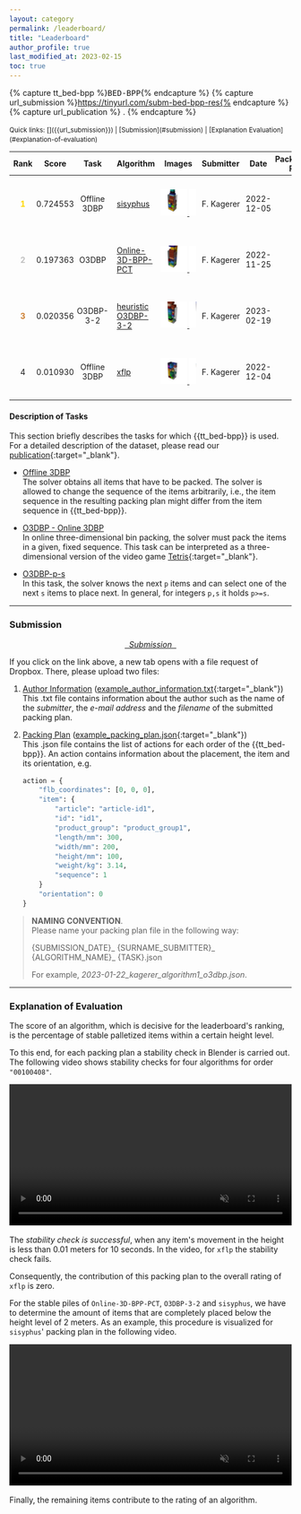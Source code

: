 ```yaml
---
layout: category
permalink: /leaderboard/
title: "Leaderboard"
author_profile: true
last_modified_at: 2023-02-15
toc: true
---
```


<style>
    .rank,
    .score {
        text-align: center;
        width: 5%;
    }

    .task {
        text-align: center;
        width: 10%;
        padding: 5px;
    }
    .algorithm {
        text-align: left;
        width: 20%;
        padding: 10px;
    }

    .images {
        text-align: center;
        overflow: hidden;
        white-space: nowrap;
        overflow-x: scroll;
    }

    .submitter {
        text-align: left;
        width: 10%;
        padding: 10px;
    }

    .packingplan {
        text-align: right;
        width: 10%;
    }

    .date {
        text-align:center;
        max-width: 5%;
    }

    td {
        vertical-align: middle;
        text-align: center;
        padding: 0px;
    }

    td:first-child {
        width: 50px;
    }

    td:last-child {

        height: 100px;
    }

    td img {
    width: 75%;
    height: auto;
    padding: 0px;
    max-height: 300px;
    max-width: 300px;
    }

    td img:hover{
        width: 100%;
        height: auto;
        padding: 0px;
    }

</style>

<!-- Definition of variables -->
{% capture tt_bed-bpp %}<tt>BED-BPP</tt>{% endcapture %} <!-- use with {{tt_bed-bpp}} -->
{% capture url_submission %}https://tinyurl.com/subm-bed-bpp-res{% endcapture %} <!-- use with {{url_submission}} -->
{% capture url_publication %} . {% endcapture %} <!-- use with {{url_publication}} -->

<!-- Quick links -->
<small>
Quick links: [<i class="fa fa-upload"></i><i class="fab fa-dropbox"></i>]({{url_submission}}) | [Submission](#submission) | [Explanation Evaluation](#explanation-of-evaluation)
</small>

<!--LEADERBOARD-->



<table>
    <thead>
        <th class="rank">           Rank    </th>
        <th class="score">          Score </th>
        <th class="task">           Task </th>
        <th class="algorithm">      Algorithm</th>
        <th class="images">         Images <span  title="Clicking on any image redirects you to a OneDrive file that shows visualizations of all packing plans. Note that these files have approximately 360 MB." style="border-bottom: 1px dotted; width: 4cm;"><i class="fa fa-info-circle" aria-hidden="true"></i></span></th>
        <th class="submitter">      Submitter</th>
        <th class="date">           Date </th>
        <th class="packingplan">    Packing Plan</th>
    </thead>
    <tbody>
        <!-- ALGORITHM SISYPHUS-->
        <tr>
            <td class="rank">    <span style="color:gold"><b>1</b></span>   </td> 
            <td class="score">    0.724553    </td> 
            <td class="task">    Offline 3DBP    </td> 
            <td class="algorithm"> <a href="https://github.com/josch/sisyphus" target="_blank">sisyphus</a> </td>
            <td class="images"> <!-- Images -->
                <div>
                    <!-- PDF Link -->
                    <a href="https://1drv.ms/b/s!AmjGTsdpTDmPhnHDhSYRYOQXgk2x?e=lsJuBV" target="_blank">
                        <!-- Image 1 / order 00100007 -->
                        <img    src="/assets/leaderboard_visualization/sisyphus/order_00100007.png"
                                width="100" height="100"     
                                onmouseover="this.width='250'; this.height='250'"     
                                onmouseout="this.width='100'; this.height='100'"  
                                text="order 00100007">
                        <!-- Image 2 / order 00100408 -->
                        <img    src="/assets/leaderboard_visualization/sisyphus/order_00100408.png"
                                width="100" height="100"     
                                onmouseover="this.width='200'; this.height='200'"     
                                onmouseout="this.width='100'; this.height='100'"  
                                text="order 00100408">
                        <!-- Image 3 / order 00100970 -->
                        <img    src="/assets/leaderboard_visualization/sisyphus/order_00100970.png"
                                width="100" height="100"     
                                onmouseover="this.width='200'; this.height='200'"
                                onmouseout="this.width='100'; this.height='100'"  
                                text="order 00100970">
                    </a>
                </div>
            </td>     
            <td class="submitter">    F.&nbsp;Kagerer </td> 
            <td class="date">    2022-12-05  </td>  
            <td class="packingplan">    <a href="/assets/packing_plans/2022-12-05_kagerer_sisyphus_offline3dbp.json" download class="fa fa-download"></a> </td>  
        </tr>
        <!-- -->
        <!-- ALGORITHM PCT-->
        <tr>
            <td class="rank">    <span style="color:silver"><b>2</b></span>   </td> 
            <td class="score">    0.197363    </td> 
            <td class="task">    O3DBP    </td> 
            <td class="algorithm"> <a href="https://github.com/alexfrom0815/Online-3D-BPP-PCT" target="_blank">Online-3D-BPP-PCT</a> </td>
            <td class="images"> <!-- Images -->
                <div>
                    <!-- PDF Link -->
                    <a href="https://1drv.ms/b/s!AmjGTsdpTDmPhnIh8tFQhnrE0_7a?e=gAoDNj" target="_blank">
                        <!-- Image 1 / order 00100007 -->
                        <img    src="/assets/leaderboard_visualization/online-3d-bpp-pct/order_00100007.png"
                                width="100" height="100"     
                                onmouseover="this.width='250'; this.height='250'"     
                                onmouseout="this.width='100'; this.height='100'"  
                                text="order 00100007">
                        <!-- Image 2 / order 00100408 -->
                        <img    src="/assets/leaderboard_visualization/online-3d-bpp-pct/order_00100408.png"
                                width="100" height="100"     
                                onmouseover="this.width='200'; this.height='200'"     
                                onmouseout="this.width='100'; this.height='100'"  
                                text="order 00100408">
                        <!-- Image 3 / order 00100970 -->
                        <img    src="/assets/leaderboard_visualization/online-3d-bpp-pct/order_00100970.png"
                                width="100" height="100"     
                                onmouseover="this.width='200'; this.height='200'"
                                onmouseout="this.width='100'; this.height='100'"  
                                text="order 00100970">
                    </a>
                </div>
            </td>     
            <td class="submitter">    F.&nbsp;Kagerer </td> 
            <td class="date">    2022-11-25  </td>  
            <td class="packingplan">    <a href="/assets/packing_plans/2022-11-25_kagerer_o3dbpp-pct_O3dbp.json" download class="fa fa-download"></a> </td>  
        </tr>
        <!-- -->
        <!-- ALGORITHM heuristic O3DBP-3-2 -->
        <tr>
            <td class="rank">    <span style="color:#cd7f32"><b>3</b></span>   </td> 
            <td class="score">    0.020356    </td> 
            <td class="task">    O3DBP-3-2    </td> 
            <td class="algorithm"> <a href="https://github.com/floriankagerer/bed-bpp-env/tree/main/code/heuristics/O3DBP_3_2.py" target="_blank">heuristic O3DBP-3-2</a> </td>
            <td class="images"> <!-- Images -->
                <div>
                    <!-- PDF Link -->
                    <a href="https://1drv.ms/b/s!AmjGTsdpTDmPhnOJuX87XyiztQ7R?e=sgZQaA" target="_blank">
                        <!-- Image 1 / order 00100007 -->
                        <img    src="/assets/leaderboard_visualization/heuristic-o3dbp-3-2/order_00100007.png"
                                width="100" height="100"     
                                onmouseover="this.width='250'; this.height='250'"     
                                onmouseout="this.width='100'; this.height='100'"  
                                text="order 00100007">
                        <!-- Image 2 / order 00100408 -->
                        <img    src="/assets/leaderboard_visualization/heuristic-o3dbp-3-2/order_00100408.png"
                                width="100" height="100"     
                                onmouseover="this.width='200'; this.height='200'"     
                                onmouseout="this.width='100'; this.height='100'"  
                                text="order 00100408">
                        <!-- Image 3 / order 00100970 -->
                        <img    src="/assets/leaderboard_visualization/heuristic-o3dbp-3-2/order_00100970.png"
                                width="100" height="100"     
                                onmouseover="this.width='200'; this.height='200'"
                                onmouseout="this.width='100'; this.height='100'"  
                                text="order 00100970">
                    </a>
                </div>
            </td>     
            <td class="submitter">    F.&nbsp;Kagerer </td> 
            <td class="date">    2023-02-19  </td>  
            <td class="packingplan">    <a href="/assets/packing_plans/2023-02-19_kagerer_heuristic-O3DBP-3-2_O3DBP-3-2.json" download class="fa fa-download"></a> </td>  
        </tr>
        <!-- -->
        <!-- ALGORITHM xflp  -->
        <tr>
            <td class="rank">    4   </td> 
            <td class="score">    0.010930    </td> 
            <td class="task">    Offline 3DBP    </td> 
            <td class="algorithm"> <a href="https://github.com/hschneid/xflp" target="_blank">xflp</a> </td>
            <td class="images"> <!-- Images -->
                <div>
                    <!-- PDF Link -->
                    <a href="https://1drv.ms/b/s!AmjGTsdpTDmPhnBnKbw9WZ3_4g8_?e=2gkeEf" target="_blank">
                        <!-- Image 1 / order 00100007 -->
                        <img    src="/assets/leaderboard_visualization/xflp/order_00100007.png"
                                width="100" height="100"     
                                onmouseover="this.width='250'; this.height='250'"     
                                onmouseout="this.width='100'; this.height='100'"  
                                text="order 00100007">
                        <!-- Image 2 / order 00100408 -->
                        <img    src="/assets/leaderboard_visualization/xflp/order_00100408.png"
                                width="100" height="100"     
                                onmouseover="this.width='200'; this.height='200'"     
                                onmouseout="this.width='100'; this.height='100'"  
                                text="order 00100408">
                        <!-- Image 3 / order 00100970 -->
                        <img    src="/assets/leaderboard_visualization/xflp/order_00100970.png"
                                width="100" height="100"     
                                onmouseover="this.width='200'; this.height='200'"
                                onmouseout="this.width='100'; this.height='100'"  
                                text="order 00100970">
                    </a>
                </div>
            </td>     
            <td class="submitter">    F.&nbsp;Kagerer </td> 
            <td class="date">    2022-12-04  </td>  
            <td class="packingplan">    <a href="/assets/packing_plans/2022-12-04_kagerer_xflp_output_asc-z_offline3dbp.json" download class="fa fa-download"></a> </td>  
        </tr>
        <!-- -->
        <!-- ALGORITHM tbd-->
    </tbody>
</table>





#### Description of Tasks
This section briefly describes the tasks for which {{tt_bed-bpp}} is used. For a detailed description of the dataset, please read our [publication]({{url_publication}}){:target="_blank"}.
- <u>Offline 3DBP</u> \
    The solver obtains all items that have to be packed. The solver is allowed to change the sequence of the items arbitrarily, i.e., the item sequence in the resulting packing plan might differ from the item sequence in {{tt_bed-bpp}}.   

- <u>O3DBP - Online 3DBP</u> \
    In online three-dimensional bin packing, the solver must pack the items in a given, fixed sequence. This task can be interpreted as a three-dimensional version of the video game [Tetris](https://en.wikipedia.org/wiki/Tetris){:target="_blank"}.

- <u>O3DBP-p-s</u> \
    In this task, the solver knows the next `p` items and can select one of the next `s` items to place next. In general, for integers `p,s` it holds `p>=s`.


<!-- hrule -->
--- 

<!-- Submission -->
### Submission
<p style="text-align:center">
<a href="{{url_submission}}" target="_blank"><i class="fa fa-upload">&nbsp; Submission &nbsp;</i><i class="fab fa-dropbox"></i></a>
</p>
If you click on the link above, a new tab opens with a file request of Dropbox. There, please upload two files:

1.  <u>Author Information</u> ([example_author_information.txt](/assets/submission_info/example_author_information.txt){:target="_blank"}) \
    This .txt file contains information about the author such as the name of the <i>submitter</i>, the <i>e-mail address</i> and the <i>filename</i> of the submitted packing plan.

2.  <u>Packing Plan</u> ([example_packing_plan.json](/assets/submission_info/example_packing_plan.json){:target="_blank"}) \
    This .json file contains the list of actions for each order of the {{tt_bed-bpp}}. An action contains information about the placement, the item and its orientation, e.g.

    ```python
    action = {
        "flb_coordinates": [0, 0, 0],
        "item": {
            "article": "article-id1",
            "id": "id1",
            "product_group": "product_group1",
            "length/mm": 300,
            "width/mm": 200,
            "height/mm": 100,
            "weight/kg": 3.14,
            "sequence": 1
        }
        "orientation": 0
    }
    ```

> **NAMING CONVENTION**. \
> Please name your packing plan file in the following way:
> 
> {SUBMISSION_DATE}\_ {SURNAME_SUBMITTER}\_ {ALGORITHM_NAME}\_ {TASK}.json
>
> For example, *2023-01-22_kagerer_algorithm1_o3dbp.json*.



<!-- hrule -->
--- 

### Explanation of Evaluation
The score of an algorithm, which is decisive for the leaderboard's ranking, is the percentage of stable palletized items within a certain height level. 

To this end, for each packing plan a stability check in Blender is carried out. The following video shows stability checks for four algorithms for order `"00100408"`.


<!-- Blender Stability Check Video -->
<center><video width="100%" muted controls>
    <source src="/assets/video/stability_check_video.mp4" type="video/mp4">
</video></center>


The *stability check is successful*, when any item's movement in the height is less than 0.01 meters for 10 seconds. In the video, for `xflp` the stability check fails. 

Consequently, the contribution of this packing plan to the overall rating of `xflp` is zero.

For the stable piles of `Online-3D-BPP-PCT`, `O3DBP-3-2` and `sisyphus`, we have to determine the amount of items that are completely placed below the height level of 2 meters. As an example, this procedure is visualized for `sisyphus`' packing plan in the following video.


<!-- Items for Rating of an Algorithm -->
<center>
<video width="100%" muted controls>
    <source src="/assets/video/example_evaluation_sisyphus_00100408.mp4" type="video/mp4">
</video>
</center>


Finally, the remaining items contribute to the rating of an algorithm.


